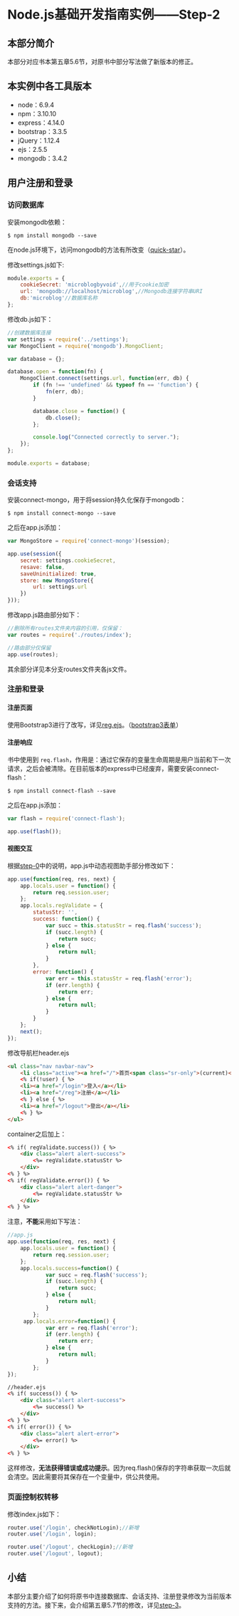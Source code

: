# Node.js基础开发指南实例——Step-2

## 本部分简介

本部分对应书本第五章5.6节，对原书中部分写法做了新版本的修正。

## 本实例中各工具版本

* node：6.9.4
* npm：3.10.10
* express：4.14.0
* bootstrap：3.3.5
* jQuery：1.12.4
* ejs：2.5.5
* mongodb：3.4.2

## 用户注册和登录

### 访问数据库

安装mongodb依赖：

```
$ npm install mongodb --save
```

在node.js环境下，访问mongodb的方法有所改变（[quick-star](http://mongodb.github.io/node-mongodb-native/2.2/quick-start/quick-start/)）。

修改settings.js如下:

```javascript
module.exports = {
    cookieSecret: 'microblogbyvoid',//用于cookie加密
    url: 'mongodb://localhost/microblog',//Mongodb连接字符串URI
    db:'microblog'//数据库名称
};
```

修改db.js如下：

```javascript
//创建数据库连接
var settings = require('../settings');
var MongoClient = require('mongodb').MongoClient;

var database = {};

database.open = function(fn) {
    MongoClient.connect(settings.url, function(err, db) {
        if (fn !== 'undefined' && typeof fn == 'function') {
            fn(err, db);
        }

        database.close = function() {
            db.close();
        };

        console.log("Connected correctly to server.");
    });
};

module.exports = database;
```

### 会话支持

安装connect-mongo，用于将session持久化保存于mongodb：

```
$ npm install connect-mongo --save
```

之后在app.js添加：

```javascript
var MongoStore = require('connect-mongo')(session);

app.use(session({
    secret: settings.cookieSecret,
    resave: false,
  	saveUninitialized: true,
    store: new MongoStore({
        url: settings.url
    })
}));
```

修改app.js路由部分如下：

```javascript
//删除所有routes文件夹内容的引用，仅保留：
var routes = require('./routes/index');

//路由部分仅保留
app.use(routes);
```

其余部分详见本分支routes文件夹各js文件。

### 注册和登录

#### 注册页面
使用Bootstrap3进行了改写，详见[reg.ejs](https://github.com/lizijie1993/microblog/tree/step-2/views/reg.ejs)。（[bootstrap3表单](http://v3.bootcss.com/css/#forms)）

#### 注册响应
书中使用到 `req.flash`，作用是：通过它保存的变量生命周期是用户当前和下一次请求，之后会被清除。在目前版本的express中已经废弃，需要安装connect-flash：

```
$ npm install connect-flash --save
```

之后在app.js添加：

```javascript
var flash = require('connect-flash');

app.use(flash());
```

#### 视图交互
根据[step-0](https://github.com/lizijie1993/microblog/tree/step-0#视图助手)中的说明，app.js中动态视图助手部分修改如下：

```javascript
app.use(function(req, res, next) {
    app.locals.user = function() {
        return req.session.user;
    };
    app.locals.regValidate = {
        statusStr: '',
        success: function() {
            var succ = this.statusStr = req.flash('success');
            if (succ.length) {
                return succ;
            } else {
                return null;
            }
        },
        error: function() {
            var err = this.statusStr = req.flash('error');
            if (err.length) {
                return err;
            } else {
                return null;
            }
        }
    };
    next();
});
```

修改导航栏header.ejs

```html
<ul class="nav navbar-nav">
    <li class="active"><a href="/">首页<span class="sr-only">(current)</span></a></li>
    <% if(!user) { %>
    <li><a href="/login">登入</a></li>
    <li><a href="/reg">注册</a></li>
    <% } else { %>
    <li><a href="/logout">登出</a></li>
    <% } %>
</ul>
```

container之后加上：

```html
<% if( regValidate.success()) { %>
    <div class="alert alert-success">
        <%= regValidate.statusStr %>
    </div>
<% } %>
<% if( regValidate.error()) { %>
    <div class="alert alert-danger">
        <%= regValidate.statusStr %>
    </div>
<% } %>
```

注意，**不能**采用如下写法：

```javascript
//app.js
app.use(function(req, res, next) {
    app.locals.user = function() {
        return req.session.user;
    };
    app.locals.success=function() {
            var succ = req.flash('success');
            if (succ.length) {
                return succ;
            } else {
                return null;
            }
        };
     app.locals.error=function() {
            var err = req.flash('error');
            if (err.length) {
                return err;
            } else {
                return null;
            }
        };
});
```

```html
//header.ejs
<% if( success()) { %>
    <div class="alert alert-success">
        <%= success() %>
    </div>
<% } %>
<% if( error()) { %>
    <div class="alert alert-error">
        <%= error() %>
    </div>
<% } %>
```

这样修改，**无法获得错误或成功提示**。因为req.flash()保存的字符串获取一次后就会清空。因此需要将其保存在一个变量中，供公共使用。

### 页面控制权转移
修改index.js如下：

```javascript
router.use('/login', checkNotLogin);//新增
router.use('/login', login);

router.use('/logout', checkLogin);//新增
router.use('/logout', logout);
```

## 小结
本部分主要介绍了如何将原书中连接数据库、会话支持、注册登录修改为当前版本支持的方法。接下来，会介绍第五章5.7节的修改，详见[step-3](https://github.com/lizijie1993/microblog/tree/step-3)。